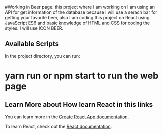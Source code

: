 #Working in Beer page.
this project where I am working on I am using an API for get information of the database because I will use a serach bar for getting your favorite beer, also I am coding this project on React using JavaScript ES6 and basic knowledge of HTML and CSS for coding the styles.
I will use ICON BEER.


## Available Scripts

In the project directory, you can run:

# yarn run or npm start to run the web page 


## Learn More about How learn React in this links

You can learn more in the [Create React App documentation](https://facebook.github.io/create-react-app/docs/getting-started).

To learn React, check out the [React documentation](https://reactjs.org/).


